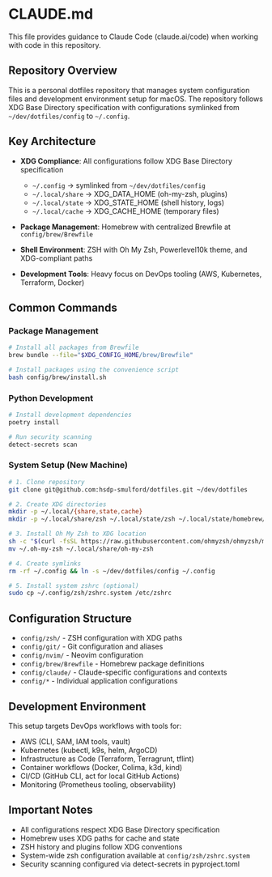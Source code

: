 # CLAUDE.md

This file provides guidance to Claude Code (claude.ai/code) when working with code in this repository.

## Repository Overview

This is a personal dotfiles repository that manages system configuration files and development environment setup for macOS. The repository follows XDG Base Directory specification with configurations symlinked from `~/dev/dotfiles/config` to `~/.config`.

## Key Architecture

- **XDG Compliance**: All configurations follow XDG Base Directory specification
  - `~/.config` → symlinked from `~/dev/dotfiles/config`
  - `~/.local/share` → XDG_DATA_HOME (oh-my-zsh, plugins)
  - `~/.local/state` → XDG_STATE_HOME (shell history, logs)
  - `~/.local/cache` → XDG_CACHE_HOME (temporary files)

- **Package Management**: Homebrew with centralized Brewfile at `config/brew/Brewfile`
- **Shell Environment**: ZSH with Oh My Zsh, Powerlevel10k theme, and XDG-compliant paths
- **Development Tools**: Heavy focus on DevOps tooling (AWS, Kubernetes, Terraform, Docker)

## Common Commands

### Package Management
```bash
# Install all packages from Brewfile
brew bundle --file="$XDG_CONFIG_HOME/brew/Brewfile"

# Install packages using the convenience script
bash config/brew/install.sh
```

### Python Development
```bash
# Install development dependencies
poetry install

# Run security scanning
detect-secrets scan
```

### System Setup (New Machine)
```bash
# 1. Clone repository
git clone git@github.com:hsdp-smulford/dotfiles.git ~/dev/dotfiles

# 2. Create XDG directories
mkdir -p ~/.local/{share,state,cache}
mkdir -p ~/.local/share/zsh ~/.local/state/zsh ~/.local/state/homebrew/logs ~/.local/cache/homebrew

# 3. Install Oh My Zsh to XDG location
sh -c "$(curl -fsSL https://raw.githubusercontent.com/ohmyzsh/ohmyzsh/master/tools/install.sh)" "" --unattended
mv ~/.oh-my-zsh ~/.local/share/oh-my-zsh

# 4. Create symlinks
rm -rf ~/.config && ln -s ~/dev/dotfiles/config ~/.config

# 5. Install system zshrc (optional)
sudo cp ~/.config/zsh/zshrc.system /etc/zshrc
```

## Configuration Structure

- `config/zsh/` - ZSH configuration with XDG paths
- `config/git/` - Git configuration and aliases
- `config/nvim/` - Neovim configuration
- `config/brew/Brewfile` - Homebrew package definitions
- `config/claude/` - Claude-specific configurations and contexts
- `config/*` - Individual application configurations

## Development Environment

This setup targets DevOps workflows with tools for:
- AWS (CLI, SAM, IAM tools, vault)
- Kubernetes (kubectl, k9s, helm, ArgoCD)
- Infrastructure as Code (Terraform, Terragrunt, tflint)
- Container workflows (Docker, Colima, k3d, kind)
- CI/CD (GitHub CLI, act for local GitHub Actions)
- Monitoring (Prometheus tooling, observability)

## Important Notes

- All configurations respect XDG Base Directory specification
- Homebrew uses XDG paths for cache and state
- ZSH history and plugins follow XDG conventions
- System-wide zsh configuration available at `config/zsh/zshrc.system`
- Security scanning configured via detect-secrets in pyproject.toml